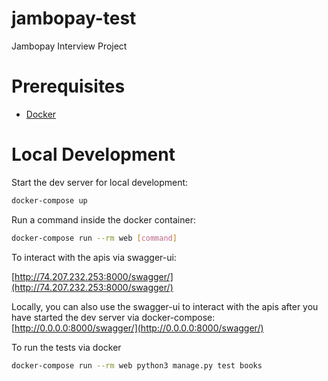 # jambopay-test

Jambopay Interview Project

# Prerequisites

- [Docker](https://docs.docker.com/docker-for-mac/install/)  

# Local Development

Start the dev server for local development:
```bash
docker-compose up
```

Run a command inside the docker container:

```bash
docker-compose run --rm web [command]
```

To interact with the apis via swagger-ui:

  [http://74.207.232.253:8000/swagger/](http://74.207.232.253:8000/swagger/)

Locally, you can also use the swagger-ui to interact with the apis after you have started the dev server via docker-compose:
  [http://0.0.0.0:8000/swagger/](http://0.0.0.0:8000/swagger/)

To run the tests via docker

```bash
docker-compose run --rm web python3 manage.py test books
```